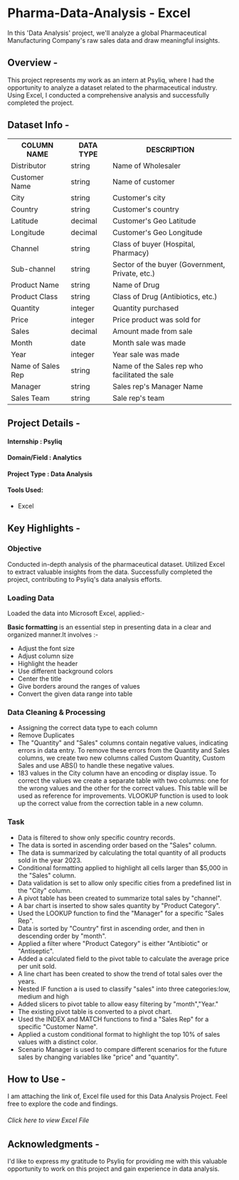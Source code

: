 # Pharma-Data-Analysis - Excel 

In this 'Data Analysis' project, we'll analyze a global Pharmaceutical Manufacturing Company's raw sales data and draw meaningful insights.
	
## Overview -

This project represents my work as an intern at Psyliq, where I had the opportunity to analyze a dataset related to the pharmaceutical industry. Using Excel, I conducted a comprehensive analysis and successfully completed the project.
	
## Dataset Info -
<div class="w3-container">
	<table class="w3-table-all w3-card-4">
		    <tr>
		      <th>COLUMN NAME</th>
		      <th>DATA TYPE</th>
		      <th>DESCRIPTION</th>
		    </tr>
		    <tr>
		      <td>Distributor</td>
		      <td>string</td>
		      <td>Name of Wholesaler</td>
		    </tr>
		    <tr>
		      <td>Customer Name</td>
		      <td>string</td>
		      <td>Name of customer</td>
		    </tr>
		    <tr>
		      <td>City</td>
		      <td>string</td>
		      <td>Customer's city</td>
		    </tr>
		    <tr>
		      <td>Country</td>
		      <td>string</td>
		      <td>Customer's country</td>
		    </tr>
		    <tr>
		        <td>Latitude</td>
		        <td>decimal</td>
		        <td>Customer's Geo Latitude</td>
		    </tr>
		    <tr>
		        <td>Longitude</td>
		        <td>decimal</td>
		        <td>Customer's Geo Longitude</td>
		    </tr>
		    <tr>
		        <td>Channel</td>
		        <td>string</td>
		        <td>Class of buyer (Hospital, Pharmacy)</td>
		    </tr>
		    <tr>
		        <td>Sub-channel</td>
		        <td>string</td>
		        <td>Sector of the buyer (Government, Private, etc.)</td>
		    </tr>    
		    <tr>
		      <td>Product Name</td>
		      <td>string</td>
		      <td>Name of Drug</td>
		    </tr>
		    <tr>
		      <td>Product Class</td>
		      <td>string</td>
		      <td>Class of Drug (Antibiotics, etc.)</td>
		    </tr>
		    <tr>
		      <td>Quantity</td>
		      <td>integer</td></td>
		      <td>Quantity purchased</td>
		    </tr>
		    <tr>
		      <td>Price</td>
		      <td>integer</td>
		      <td>Price product was sold for</td>
		    </tr>
		    <tr>
		        <td>Sales</td>
		        <td>decimal</td>
		        <td>Amount made from sale</td>
		    </tr>
		    <tr>
		      <td>Month</td>
		      <td>date</td>
		      <td>Month sale was made</td>
		    </tr>
		    <tr>
		      <td>Year</td>
		      <td>integer</td>
		      <td>Year sale was made</td>
		    </tr>
		    <tr>
		      <td>Name of Sales Rep</td>
		      <td>string</td>
		      <td>Name of the Sales rep who facilitated the sale</td>
		    </tr>
		    <tr>
		        <td>Manager</td>
		        <td>string</td>
		        <td>Sales rep's Manager Name</td>
		    </tr>
		    <tr>
		        <td>Sales Team</td>
		        <td>string</td>
		        <td>Sale rep's team</td>
		    </tr>
		</table>
 </div>
 
## Project Details - 
#### Internship : Psyliq
#### Domain/Field : Analytics
#### Project Type : Data Analysis
#### Tools Used:
* Excel


## Key Highlights -
### Objective

Conducted in-depth analysis of the pharmaceutical dataset. Utilized Excel to extract valuable insights from the data. Successfully completed the project, contributing to Psyliq's data analysis efforts.

### Loading Data
 Loaded the data into Microsoft Excel, applied:-
 
 **Basic formatting** is an essential step in presenting data in a clear and organized manner.It involves :-
 * Adjust the font size
 * Adjust column size
 * Highlight the header
 * Use different background colors
 * Center the title
 * Give borders around the ranges of values
 * Convert the given data range into table
      
 ### Data Cleaning & Processing
 - Assigning the correct data type to each column
 - Remove Duplicates
 - The "Quantity" and "Sales" columns contain negative values, indicating errors in data entry. To 
              remove these errors from the Quantity and Sales columns, we create two new columns called 
              Custom Quantity, Custom Sales and use ABS() to handle these negative values.
 - 183 values ​​in the City column have an encoding or display issue. To correct the values ​​we 
              create a separate table with two columns: one for the wrong values ​​and the other for the 
              correct values. This table will be used as reference for  improvements.
              VLOOKUP function is used to look up the correct value from the correction table in a new 
              column.
     
### Task
- Data is filtered to show only specific country records.
- The data is sorted in ascending order based on the "Sales" column.
- The data is summarized by calculating the total quantity of all products sold in the year 2023. 
- Conditional formatting applied to highlight all cells larger than $5,000 in the "Sales" column.
- Data validation is set to allow only specific cities from a predefined list in the "City" column.
- A pivot table has been created to summarize total sales by "channel".
- A bar chart is inserted to show sales quantity by "Product Category".
- Used the LOOKUP function to find the "Manager" for a specific "Sales Rep".
- Data is sorted by "Country" first in ascending order, and then in descending order by "month".
- Applied a filter  where "Product Category" is either "Antibiotic" or "Antiseptic".
- Added a calculated field to the pivot table to calculate the average price per unit sold.
- A line chart has been created to show the trend of total sales over the years.
- Nested IF function a is used to classify "sales" into three categories:low, medium and high
- Added slicers to pivot table to allow easy filtering by "month","Year."
- The existing pivot table is converted to a pivot chart.
- Used the INDEX and MATCH functions to find a "Sales Rep" for a specific "Customer Name".
- Applied a custom conditional format to highlight the top 10% of sales values with a distinct color.
- Scenario Manager is used to compare different scenarios for the future sales by changing variables like 
  "price" and "quantity".


## How to Use - 

I am attaching the link of, Excel file used for this  Data Analysis Project. Feel free to explore the code and findings.<h6>Click here to view Excel File</h6>

## Acknowledgments -

I'd like to express my gratitude to Psyliq for providing me with this 
   valuable opportunity to work on this project and gain experience in data analysis.
